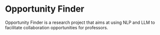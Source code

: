 # Opportunity Finder
Opportunity Finder is a research project that aims at using NLP and LLM to facilitate collaboration opportunities for professors.
